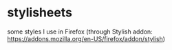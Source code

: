 stylisheets
===========

some styles I use in Firefox (through Stylish addon: https://addons.mozilla.org/en-US/firefox/addon/stylish)
